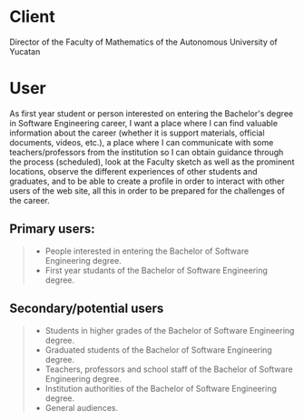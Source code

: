 # Client
Director of the Faculty of Mathematics of the Autonomous University of Yucatan

# User
As first year student or person interested on entering the Bachelor's degree in Software Engineering career, I want a place where I can find valuable information about the career (whether it is support materials, official documents, videos, etc.), a place where I can communicate with some teachers/professors from the institution so I can obtain guidance through the process (scheduled), look at the Faculty sketch as well as the prominent locations, observe the different experiences of other students and graduates, and to be able to create a profile in order to interact with other users of the web site, all this in order to be prepared for the challenges of the career.

## Primary users: 
> - People interested in entering the Bachelor of Software Engineering degree. 
> - First year studants of the Bachelor of Software Engineering degree.

## Secondary/potential users
> - Students in higher grades of the Bachelor of Software Engineering degree.
> - Graduated students of the Bachelor of Software Engineering degree. 
> - Teachers, professors and school staff of the Bachelor of Software Engineering degree. 
> - Institution authorities of the Bachelor of Software Engineering degree. 
> - General audiences. 
